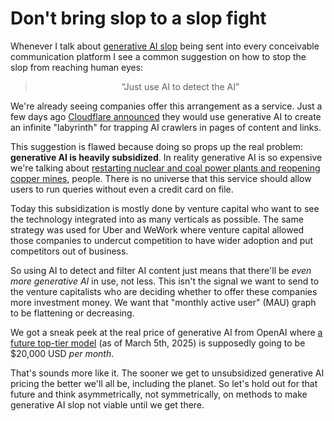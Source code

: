 # Don't bring slop to a slop fight

Whenever I talk about [generative AI slop](https://sethmlarson.dev/slop-security-reports) being sent into
every conceivable communication platform I see a common
suggestion on how to stop the slop from reaching human eyes:

<div><center><blockquote>“Just use AI to detect the AI”</blockquote></center></div>

We're already seeing companies offer this arrangement as a service.
Just a few days ago [Cloudflare announced](https://blog.cloudflare.com/ai-labyrinth/)
they would use generative AI to create an infinite "labyrinth"
for trapping AI crawlers in pages of content and links.

This suggestion is flawed because doing so props up the
real problem: **generative AI is heavily subsidized**.
In reality generative AI is so expensive we're talking about [restarting
nuclear and coal power plants and reopening copper mines](https://www.youtube.com/watch?v=4ouNbLgJEHA), people.
There is no universe that this service should allow
users to run queries without even a credit card on file.

Today
this subsidization is mostly done by venture capital who want to see
the technology integrated into as many verticals as possible.
The same strategy was used for Uber and WeWork where
venture capital allowed those companies to undercut
competition to have wider adoption and put competitors
out of business.

So using AI to detect and filter AI content just means
that there'll be *even more generative AI* in use,
not less. This isn't the signal we want to send to
the venture capitalists who are deciding whether to offer
these companies more investment money. We want that "monthly active user" (MAU)
graph to be flattening or decreasing.

We got a sneak peek at the real
price of generative AI from OpenAI where [a future top-tier model](https://techcrunch.com/2025/03/05/openai-reportedly-plans-to-charge-up-to-20000-a-month-for-specialized-ai-agents/?guccounter=1) (as of March 5th, 2025)
is supposedly going to be $20,000 USD *per month*.

That's sounds more like it. The sooner we get to unsubsidized generative AI
pricing the better we'll all be, including the planet. So let's hold out for that future
and think
asymmetrically, not symmetrically, on methods to make generative AI slop not viable until we get there.
